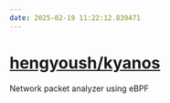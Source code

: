 ```yaml
---
date: 2025-02-19 11:22:12.839471
---
```


# [hengyoush/kyanos](https://github.com/hengyoush/kyanos)

Network packet analyzer using eBPF